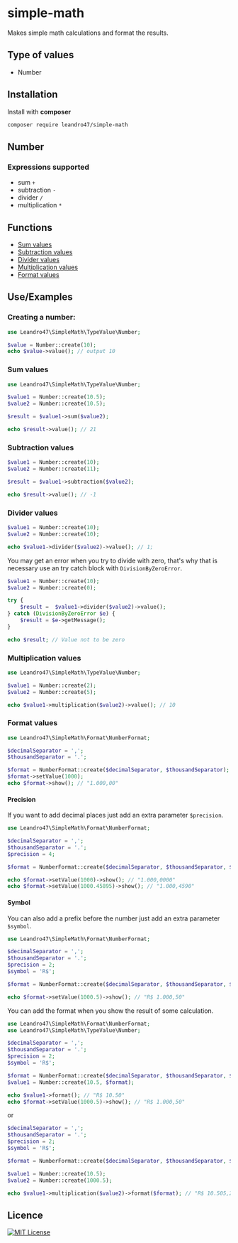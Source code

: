 
# simple-math

Makes simple math calculations and format the results.


## Type of values

* Number
## Installation

Install with **composer**

```bash
composer require leandro47/simple-math
```
    
## Number

### Expressions supported
* sum `+`
* subtraction `-`
* divider `/`
* multiplication `*`

## Functions
* [Sum values](https://github.com/leandro47/simple-math/edit/master/readme.md#sum-values)
* [Subtraction values](https://github.com/leandro47/simple-math/edit/master/readme.md#subtraction-values)
* [Divider values](https://github.com/leandro47/simple-math/edit/master/readme.md#divider-values)
* [Multiplication values](https://github.com/leandro47/simple-math/edit/master/readme.md#multiplication-values)
* [Format values](https://github.com/leandro47/simple-math/edit/master/readme.md#format-values)

## Use/Examples

### Creating a number:
```php
use Leandro47\SimpleMath\TypeValue\Number;

$value = Number::create(10);
echo $value->value(); // output 10
```

### Sum values
```php
use Leandro47\SimpleMath\TypeValue\Number;

$value1 = Number::create(10.5);
$value2 = Number::create(10.5);

$result = $value1->sum($value2);

echo $result->value(); // 21
```

### Subtraction values
```php
$value1 = Number::create(10);
$value2 = Number::create(11);

$result = $value1->subtraction($value2);

echo $result->value(); // -1
```

### Divider values
```php
$value1 = Number::create(10);
$value2 = Number::create(10);

echo $value1->divider($value2)->value(); // 1;
```

You may get an error when you try to divide with zero, that's why that is necessary
use an try catch block with `DivisionByZeroError`.
```php
$value1 = Number::create(10);
$value2 = Number::create(0);

try {
    $result =  $value1->divider($value2)->value();
} catch (DivisionByZeroError $e) {
    $result = $e->getMessage();
}

echo $result; // Value not to be zero

```
### Multiplication values
```php
use Leandro47\SimpleMath\TypeValue\Number;

$value1 = Number::create(2);
$value2 = Number::create(5);

echo $value1->multiplication($value2)->value(); // 10
```

### Format values
```php
use Leandro47\SimpleMath\Format\NumberFormat;

$decimalSeparator = ',';
$thousandSeparator = '.';

$format = NumberFormat::create($decimalSeparator, $thousandSeparator);
$format->setValue(1000);
echo $format->show(); // "1.000,00"
```
#### Precision
If you want to add decimal places just add an extra parameter `$precision`.

```php
use Leandro47\SimpleMath\Format\NumberFormat;

$decimalSeparator = ',';
$thousandSeparator = '.';
$precision = 4;

$format = NumberFormat::create($decimalSeparator, $thousandSeparator, $precision);

echo $format->setValue(1000)->show(); // "1.000,0000"
echo $format->setValue(1000.45895)->show(); // "1.000,4590"
```
#### Symbol
You can also add a prefix before the number just add an extra parameter `$symbol`.

```php
use Leandro47\SimpleMath\Format\NumberFormat;

$decimalSeparator = ',';
$thousandSeparator = '.';
$precision = 2;
$symbol = 'R$';

$format = NumberFormat::create($decimalSeparator, $thousandSeparator, $precision, $symbol);

echo $format->setValue(1000.5)->show(); // "R$ 1.000,50"
```
You can add the format when you show the result of some calculation.

```php
use Leandro47\SimpleMath\Format\NumberFormat;
use Leandro47\SimpleMath\TypeValue\Number;

$decimalSeparator = ',';
$thousandSeparator = '.';
$precision = 2;
$symbol = 'R$';

$format = NumberFormat::create($decimalSeparator, $thousandSeparator, $precision, $symbol);
$value1 = Number::create(10.5, $format);

echo $value1->format(); // "R$ 10.50"
echo $format->setValue(1000.5)->show(); // "R$ 1.000,50"
```
or

```php
$decimalSeparator = ',';
$thousandSeparator = '.';
$precision = 2;
$symbol = 'R$';

$format = NumberFormat::create($decimalSeparator, $thousandSeparator, $precision, $symbol);

$value1 = Number::create(10.5);
$value2 = Number::create(1000.5);

echo $value1->multiplication($value2)->format($format); // "R$ 10.505,25"
```


## Licence

[![MIT License](https://img.shields.io/badge/License-MIT-green.svg)](https://choosealicense.com/licenses/mit/)


